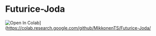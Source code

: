# Futurice-Joda

![Open In Colab](https://colab.research.google.com/assets/colab-badge.svg)](https://colab.research.google.com/github/MikkonenTS/Futurice-Joda/
